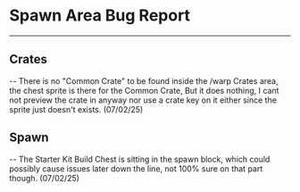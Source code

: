 # Spawn Area Bug Report
---------------------
## Crates
-- There is no "Common Crate" to be found inside the /warp Crates area, the chest sprite is there for the Common Crate, But it does nothing, I cant not preview the crate in anyway nor use a crate key on it either since the sprite just doesn't exists. (07/02/25)

## Spawn
-- The Starter Kit Build Chest is sitting in the spawn block, which could possibly cause issues later down the line, not 100% sure on that part though. (07/02/25)

